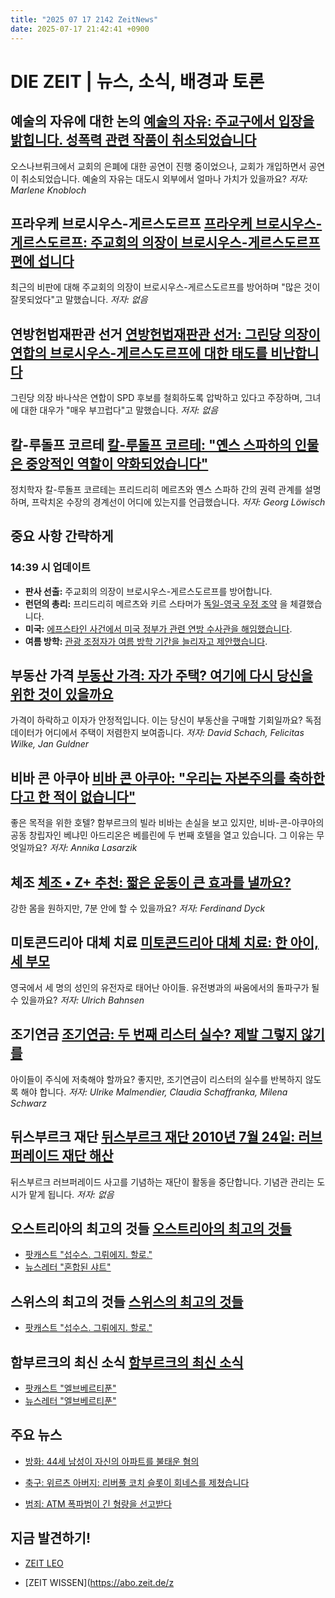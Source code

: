 ```yaml
---
title: "2025 07 17 2142 ZeitNews"
date: 2025-07-17 21:42:41 +0900
---
```


# DIE ZEIT | 뉴스, 소식, 배경과 토론 

## 예술의 자유에 대한 논의 [**예술의 자유: 주교구에서 입장을 밝힙니다. 성폭력 관련 작품이 취소되었습니다**](https://www.zeit.de/2025/30/kunstfreiheit-theater-osnabrueck-sexualisierte-gewalt-kirche)
오스나브뤼크에서 교회의 은폐에 대한 공연이 진행 중이었으나, 교회가 개입하면서 공연이 취소되었습니다. 예술의 자유는 대도시 외부에서 얼마나 가치가 있을까요? *저자: Marlene Knobloch*

## 프라우케 브로시우스-게르스도르프 [**프라우케 브로시우스-게르스도르프: 주교회의 의장이 브로시우스-게르스도르프 편에 섭니다**](https://www.zeit.de/gesellschaft/zeitgeschehen/2025-07/brosius-gersdorf-kritik-bischof-katholische-kirche)
최근의 비판에 대해 주교회의 의장이 브로시우스-게르스도르프를 방어하며 "많은 것이 잘못되었다"고 말했습니다. *저자: 없음*

## 연방헌법재판관 선거 [**연방헌법재판관 선거: 그린당 의장이 연합의 브로시우스-게르스도르프에 대한 태도를 비난합니다**](https://www.zeit.de/politik/deutschland/2025-07/gruene-felix-banaszak-bundesverfassungsgericht-union)
그린당 의장 바나삭은 연합이 SPD 후보를 철회하도록 압박하고 있다고 주장하며, 그녀에 대한 대우가 "매우 부끄럽다"고 말했습니다. *저자: 없음*

## 칼-루돌프 코르테 [**칼-루돌프 코르테: "옌스 스파하의 인물은 중앙적인 역할이 약화되었습니다"**](https://www.zeit.de/kultur/2025-07/karl-rudolf-korte-schwarz-rote-koalition-jens-spahn-friedrich-merz-union)
정치학자 칼-루돌프 코르테는 프리드리히 메르츠와 옌스 스파하 간의 권력 관계를 설명하며, 프락치온 수장의 경계선이 어디에 있는지를 언급했습니다. *저자: Georg Löwisch*

## 중요 사항 간략하게 

### 14:39 시 업데이트 
- **판사 선출:**
주교회의 의장이 브로시우스-게르스도르프를 방어합니다. 
- **런던의 총리:**
프리드리히 메르츠와 키르 스타머가 [독일-영국 우정 조약](https://www.zeit.de/politik/ausland/2025-07/friedrich-merz-grossbritannien-freundschaftsvertrag)
을 체결했습니다. 
- **미국:**
[에프스타인 사건에서 미국 정부가 관련 연방 수사관을 해임했습니다](https://www.zeit.de/politik/ausland/2025-07/usa-jeffrey-epstein-ermittlerin-entlassen-donald-trump-sean-combs). 
- **여름 방학:**
[관광 조정자가 여름 방학 기간을 늘리자고 제안했습니다](https://www.zeit.de/gesellschaft/schule/2025-07/sommer-ferien-termine-debatte-zeitrahmen). 

## 부동산 가격 [**부동산 가격: 자가 주택? 여기에 다시 당신을 위한 것이 있을까요**](https://www.zeit.de/geld/2025-07/immobilienpreise-erschwinglichkeit-haus-wohnung-immobilienmarkt)
가격이 하락하고 이자가 안정적입니다. 이는 당신이 부동산을 구매할 기회일까요? 독점 데이터가 어디에서 주택이 저렴한지 보여줍니다. *저자: David Schach, Felicitas Wilke, Jan Guldner*

## 비바 콘 아쿠아 [**비바 콘 아쿠아: "우리는 자본주의를 축하한다고 한 적이 없습니다"**](https://www.zeit.de/hamburg/2025-07/benjamin-adrion-viva-con-agua-hamburg-villa-viva-hotel-berlin)
좋은 목적을 위한 호텔? 함부르크의 빌라 비바는 손실을 보고 있지만, 비바-콘-아쿠아의 공동 창립자인 베냐민 아드리온은 베를린에 두 번째 호텔을 열고 있습니다. 그 이유는 무엇일까요? *저자: Annika Lasarzik*

## 체조 [**체조 • Z+ 추천: 짧은 운동이 큰 효과를 낼까요?**](https://www.zeit.de/zeit-magazin/leben/2025-06/gymnastik-sport-uebungen-workout-gesundheit)
강한 몸을 원하지만, 7분 안에 할 수 있을까요? *저자: Ferdinand Dyck*

## 미토콘드리아 대체 치료 [**미토콘드리아 대체 치료: 한 아이, 세 부모**](https://www.zeit.de/gesundheit/2025-07/mitochondrien-ersatztherapie-erbkrankheiten-reproduktionsmedizin-schwangerschaft)
영국에서 세 명의 성인의 유전자로 태어난 아이들. 유전병과의 싸움에서의 돌파구가 될 수 있을까요? *저자: Ulrich Bahnsen*

## 조기연금 [**조기연금: 두 번째 리스터 실수? 제발 그렇지 않기를**](https://www.zeit.de/wirtschaft/2025-07/kapitalmarkt-fruehstart-rente-anlage-umsetzung)
아이들이 주식에 저축해야 할까요? 좋지만, 조기연금이 리스터의 실수를 반복하지 않도록 해야 합니다. *저자: Ulrike Malmendier, Claudia Schaffranka, Milena Schwarz*

## 뒤스부르크 재단 [**뒤스부르크 재단 2010년 7월 24일: 러브퍼레이드 재단 해산**](https://www.zeit.de/kultur/2025-07/loveparade-duisburg-stiftung-arbeit)
뒤스부르크 러브퍼레이드 사고를 기념하는 재단이 활동을 중단합니다. 기념관 관리는 도시가 맡게 됩니다. *저자: 없음*

## 오스트리아의 최고의 것들 [**오스트리아의 최고의 것들**](https://www.zeit.de/oesterreich/index)
  
- [팟캐스트 "섭수스. 그뤼에지. 할로."](https://www.zeit.de/serie/servus-gruezi-hallo) 
- [뉴스레터 "혼합된 샤트"](https://www.zeit.de/newsletter/gemischter-satz/index) 

## 스위스의 최고의 것들 [**스위스의 최고의 것들**](https://www.zeit.de/schweiz/index)
  
- [팟캐스트 "섭수스. 그뤼에지. 할로."](https://www.zeit.de/serie/servus-gruezi-hallo) 

## 함부르크의 최신 소식 [**함부르크의 최신 소식**](https://www.zeit.de/hamburg/index)
  
- [팟캐스트 "엘브베르티푼"](https://www.zeit.de/serie/elbvertiefung) 
- [뉴스레터 "엘브베르티푼"](https://www.zeit.de/serie/elbvertiefung) 

## 주요 뉴스 
- [방화: 44세 남성이 자신의 아파트를 불태운 혐의](https://www.zeit.de/news/2025-07/17/44-jaehriger-soll-eigene-wohnung-angezuendet-haben)
  
- [축구: 위르츠 아버지: 리버풀 코치 슬롯이 회네스를 제쳤습니다](https://www.zeit.de/news/2025-07/17/wirtz-vater-liverpool-coach-slot-hat-hoeness-ausgestochen) 
- [범죄: ATM 폭파범이 긴 형량을 선고받다](https://www.zeit.de/news/2025-07/17/geldautomaten-sprenger-zu-langen-haftstrafen-verurteilt) 

## 지금 발견하기! 
- [ZEIT LEO](https://abo.zeit.de/zl-geschenk-n1)
  
- [ZEIT WISSEN](https://abo.zeit.de/z